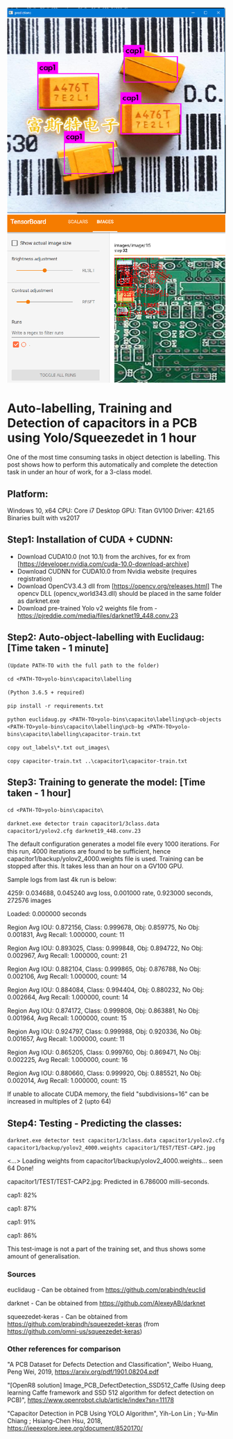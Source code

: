![Prediction](https://github.com/prabindh/yolo-bins/blob/master/capacito/prediction-result.png)
![Prediction2](https://github.com/prabindh/yolo-bins/blob/master/capacito/prediction-result-squeezedet-keras.png)

# Auto-labelling, Training and Detection of capacitors in a PCB using Yolo/Squeezedet in 1 hour

One of the most time consuming tasks in object detection is labelling. 
This post shows how to perform this automatically and complete the detection task in under an hour of work, for a 3-class model.

## Platform:
Windows 10, x64
CPU: Core i7 Desktop
GPU: Titan GV100
Driver: 421.65
Binaries built with vs2017

## Step1: Installation of CUDA + CUDNN:
- Download CUDA10.0 (not 10.1) from the archives, for ex from [https://developer.nvidia.com/cuda-10.0-download-archive]
- Download CUDNN for CUDA10.0 from Nvidia website (requires registration)
- Download OpenCV3.4.3 dll from [https://opencv.org/releases.html]
The opencv DLL (opencv_world343.dll) should be placed in the same folder as darknet.exe
- Download pre-trained Yolo v2 weights file from - https://pjreddie.com/media/files/darknet19_448.conv.23

## Step2: Auto-object-labelling with Euclidaug: [Time taken - 1 minute]
`(Update PATH-TO with the full path to the folder)`

`cd <PATH-TO>yolo-bins\capacito\labelling`

`(Python 3.6.5 + required)`

`pip install -r requirements.txt`

`python euclidaug.py <PATH-TO>yolo-bins\capacito\labelling\pcb-objects <PATH-TO>yolo-bins\capacito\labelling\pcb-bg <PATH-TO>yolo-bins\capacito\labelling\capacitor-train.txt`

`copy out_labels\*.txt out_images\`

`copy capacitor-train.txt ..\capacitor1\capacitor-train.txt`

## Step3: Training to generate the model: [Time taken - 1 hour]
`cd <PATH-TO>yolo-bins\capacito\`

`darknet.exe detector train capacitor1/3class.data capacitor1/yolov2.cfg darknet19_448.conv.23`

The default configuration generates a model file every 1000 iterations. For this run, 4000 iterations are found to be sufficient, hence capacitor1/backup/yolov2_4000.weights file is used. Training can be stopped after this. It takes less than an hour on a GV100 GPU.

Sample logs from last 4k run is below:

   4259: 0.034688, 0.045240 avg loss, 0.001000 rate, 0.923000 seconds, 272576 images

Loaded: 0.000000 seconds

Region Avg IOU: 0.872156, Class: 0.999678, Obj: 0.859775, No Obj: 0.001831, Avg Recall: 1.000000,  count: 11

Region Avg IOU: 0.893025, Class: 0.999848, Obj: 0.894722, No Obj: 0.002967, Avg Recall: 1.000000,  count: 21

Region Avg IOU: 0.882104, Class: 0.999865, Obj: 0.876788, No Obj: 0.002106, Avg Recall: 1.000000,  count: 14

Region Avg IOU: 0.884084, Class: 0.994404, Obj: 0.880232, No Obj: 0.002664, Avg Recall: 1.000000,  count: 14

Region Avg IOU: 0.874172, Class: 0.999808, Obj: 0.863881, No Obj: 0.001964, Avg Recall: 1.000000,  count: 15

Region Avg IOU: 0.924797, Class: 0.999988, Obj: 0.920336, No Obj: 0.001657, Avg Recall: 1.000000,  count: 11

Region Avg IOU: 0.865205, Class: 0.999760, Obj: 0.869471, No Obj: 0.002225, Avg Recall: 1.000000,  count: 16

Region Avg IOU: 0.880660, Class: 0.999920, Obj: 0.885521, No Obj: 0.002014, Avg Recall: 1.000000,  count: 15

If unable to allocate CUDA memory, the field "subdivisions=16" can be increased in multiples of 2 (upto 64)

## Step4: Testing - Predicting the classes:

`darknet.exe detector test capacitor1/3class.data capacitor1/yolov2.cfg capacitor1/backup/yolov2_4000.weights capacitor1/TEST/TEST-CAP2.jpg`

<...>
Loading weights from capacitor1/backup/yolov2_4000.weights...
 seen 64
Done!

capacitor1/TEST/TEST-CAP2.jpg: Predicted in 6.786000 milli-seconds.

cap1: 82%

cap1: 87%

cap1: 91%

cap1: 86%

This test-image is not a part of the training set, and thus shows some amount of generalisation.

### Sources
euclidaug - Can be obtained from https://github.com/prabindh/euclid

darknet - Can be obtained from https://github.com/AlexeyAB/darknet

squeezedet-keras - Can be obtained from https://github.com/prabindh/squeezedet-keras (from https://github.com/omni-us/squeezedet-keras)

### Other references for comparison

"A PCB Dataset for Defects Detection and Classification", Weibo Huang, Peng Wei, 2019, https://arxiv.org/pdf/1901.08204.pdf

"[OpenR8 solution] Image_PCB_DefectDetection_SSD512_Caffe (Using deep learning Caffe framework and SSD 512 algorithm for defect detection on PCB)", https://www.openrobot.club/article/index?sn=11178

"Capacitor Detection in PCB Using YOLO Algorithm", Yih-Lon Lin ; Yu-Min Chiang ; Hsiang-Chen Hsu, 2018,
https://ieeexplore.ieee.org/document/8520170/

